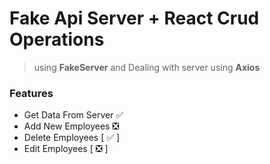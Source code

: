 # Fake Api Server + React Crud Operations

> using **FakeServer** and Dealing with server using **Axios**

### Features
- Get Data From Server ✅
- Add New Employees ❎
- Delete Employees [ ✅ ] 
- Edit Employees [ ❎ ]

